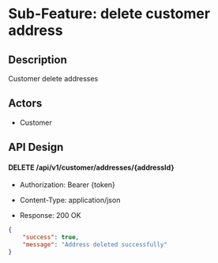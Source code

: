 # Sub-Feature: delete customer address

## Description

Customer delete addresses

## Actors

- Customer

## API Design

#### DELETE /api/v1/customer/addresses/{addressId}

- Authorization: Bearer {token}

- Content-Type: application/json

- Response: 200 OK

```json
{
	"success": true,
	"message": "Address deleted successfully"
}
```
